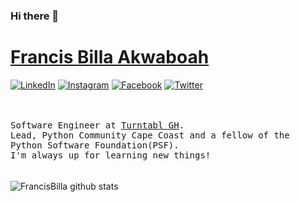 ### Hi there 👋

<!--
**FrancisBilla/FrancisBilla** is a ✨ _special_ ✨ repository because its `README.md` (this file) appears on your GitHub profile.

Here are some ideas to get you started:

- 🔭 I’m currently working on ...
- 🌱 I’m currently learning ...
- 👯 I’m looking to collaborate on ...
- 🤔 I’m looking for help with ...
- 💬 Ask me about ...
- 📫 How to reach me: ...
- 😄 Pronouns: ...
- ⚡ Fun fact: ...
-->

# <a href="https://www.linkedin.com/in/francis-billa-046981108/">Francis Billa Akwaboah</a>
<a href="https://www.linkedin.com/in/francis-billa-046981108/" target="_blank"><img src="https://img.shields.io/badge/LinkedIn-%230077B5.svg?&style=flat-square&logo=linkedin&logoColor=white" alt="LinkedIn"></a>
<a href="https://www.instagram.com/francisbilla/" target="_blank"><img src="https://img.shields.io/badge/Instagram-%23E4405F.svg?&style=flat-square&logo=instagram&logoColor=white" alt="Instagram"></a>
<a href="https://www.facebook.com/francis.akwaboa" target="_blank"><img src="https://img.shields.io/badge/Facebook-%231877F2.svg?&style=flat-square&logo=facebook&logoColor=white" alt="Facebook"></a>
<a href="https://twitter.com/francis_billa" target="_blank"><img src="https://img.shields.io/badge/Twitter-%231DA1F2.svg?&style=flat-square&logo=twitter&logoColor=white" alt="Twitter"></a>
</div>
<br><br>
<samp>
Software Engineer at <a href="https://www.turntabl.io">Turntabl GH</a>.<br> Lead, Python Community Cape Coast and a fellow of the Python Software Foundation(PSF).<br>I'm always up for learning new things!<br><br> 
</samp>
<br>
<img align='center' src='https://github-readme-stats.vercel.app/api?username=FrancisBilla&hide_title=true&show_icons=true&include_all_commits=true&count_private=true&theme=buefy' alt='FrancisBilla github stats'>
</div>

